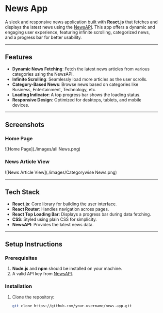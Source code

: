 # **News App**

A sleek and responsive news application built with **React.js** that fetches and displays the latest news using the [NewsAPI](https://newsapi.org/). This app offers a dynamic and engaging user experience, featuring infinite scrolling, categorized news, and a progress bar for better usability.

<!-- ![News App Banner](./public/images/all%20News.png) -->

---

## **Features**

- **Dynamic News Fetching**: Fetch the latest news articles from various categories using the NewsAPI.
- **Infinite Scrolling**: Seamlessly load more articles as the user scrolls.
- **Category-Based News**: Browse news based on categories like Business, Entertainment, Technology, etc.
- **Loading Indicator**: A top progress bar shows the loading status.
- **Responsive Design**: Optimized for desktops, tablets, and mobile devices.

---

## **Screenshots**

### Home Page
![Home Page](./images/all News.png)

### News Article View
![News Article View](./images/Categorywise News.png)

---

## **Tech Stack**

- **React.js**: Core library for building the user interface.
- **React Router**: Handles navigation across pages.
- **React Top Loading Bar**: Displays a progress bar during data fetching.
- **CSS**: Styled using plain CSS for simplicity.
- **NewsAPI**: Provides the latest news data.

---

## **Setup Instructions**

### Prerequisites
1. **Node.js** and **npm** should be installed on your machine.
2. A valid API key from [NewsAPI](https://newsapi.org/).

### Installation
1. Clone the repository:
   ```bash
   git clone https://github.com/your-username/news-app.git

